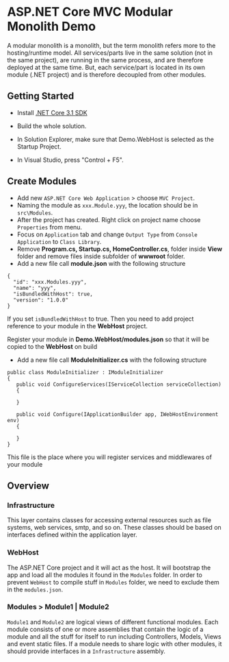 # ASP.NET Core MVC Modular Monolith Demo
A modular monolith is a monolith, but the term monolith refers more to the hosting/runtime model. All services/parts live in the same solution (not in the same project), are running in the same process, and are therefore deployed at the same time. But, each service/part is located in its own module (.NET project) and is therefore decoupled from other modules.

## Getting Started

- Install [.NET Core 3.1 SDK](https://www.microsoft.com/net/download/all)

- Build the whole solution.
- In Solution Explorer, make sure that Demo.WebHost is selected as the Startup Project.
- In Visual Studio, press "Control + F5".

## Create Modules

- Add new `ASP.NET Core Web Application` > choose `MVC Project`.
- Naming the module as `xxx.Module.yyy`, the location should be in `src\Modules`.
- After the project has created. Right click on project name choose `Properties` from menu.
- Focus on `Application` tab and change `Output Type` from `Console Application` to `Class Library`.
- Remove **Program.cs, Startup.cs, HomeController.cs**, folder inside **View** folder and remove files inside subfolder of **wwwroot** folder.
- Add a new file call **module.json** with the following structure

```
{
  "id": "xxx.Modules.yyy",
  "name": "yyy",
  "isBundledWithHost": true,
  "version": "1.0.0"
}

```

If you set `isBundledWithHost` to true. Then you need to add project reference to your module in the **WebHost** project.

Register your module in **Demo.WebHost/modules.json** so that it will be copied to the **WebHost** on build

- Add a new file call **ModuleInitializer.cs** with the following structure

```
public class ModuleInitializer : IModuleInitializer
{
   public void ConfigureServices(IServiceCollection serviceCollection)
   {
            
   }
   
   public void Configure(IApplicationBuilder app, IWebHostEnvironment env)
   {
            
   }  
}

```

This file is the place where you will register services and middlewares of your module

## Overview

### Infrastructure

This layer contains classes for accessing external resources such as file systems, web services, smtp, and so on. These classes should be based on interfaces defined within the application layer.

### WebHost

 The ASP.NET Core project and it will act as the host. It will bootstrap the app and load all the modules it found in the `Modules` folder.
 In order to prevent `WebHost` to compile stuff in `Modules` folder, we need to exclude them in the `modules.json`.
 
### Modules > Module1 | Module2

`Module1` and `Module2` are logical views of different functional modules. Each module consists of one or more assemblies that contain the logic of a module and all the stuff for itself to run including Controllers, Models, Views and event static files.
If a module needs to share logic with other modules, it should provide interfaces in a `Infrastructure` assembly.
